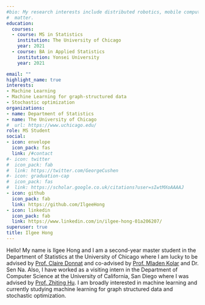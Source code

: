 ```yaml
---
#bio: My research interests include distributed robotics, mobile computing and programmable
#  matter.
education:
  courses:
  - course: MS in Statistics
    institution: The University of Chicago
    year: 2021
  - course: BA in Applied Statistics
    institution: Yonsei University
    year: 2021

email: ""
highlight_name: true
interests:
- Machine Learning
- Machine Learning for graph-structured data
- Stochastic optimization
organizations:
- name: Department of Statistics
- name: The University of Chicago
#  url: https://www.uchicago.edu/
role: MS Student
social:
- icon: envelope
  icon_pack: fas
  link: /#contact
#- icon: twitter
#  icon_pack: fab
#  link: https://twitter.com/GeorgeCushen
#- icon: graduation-cap
#  icon_pack: fas
#  link: https://scholar.google.co.uk/citations?user=sIwtMXoAAAAJ
- icon: github
  icon_pack: fab
  link: https://github.com/IlgeeHong
- icon: linkedin
  icon_pack: fab
  link: https://www.linkedin.com/in/ilgee-hong-01a206207/
superuser: true
title: Ilgee Hong
---
```


Hello! My name is Ilgee Hong and I am a second-year master student in the Department of Statistics at the University of Chicago where I am lucky to be advised by [Prof. Claire Donnat](https://donnate.github.io/) and co-advised by [Prof. Mladen Kolar](https://mkolar.coffeejunkies.org/) and Dr. Sen Na. Also, I have worked as a visiting intern in the Department of Computer Science at the University of California, San Diego where I was advised by [Prof. Zhiting Hu](http://zhiting.ucsd.edu/index.html). I am broadly interested in machine learning and currently studying machine learning for graph structured data and stochastic optimization.
